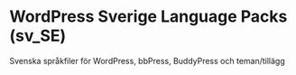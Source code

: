WordPress Sverige Language Packs (sv_SE)
===================

Svenska språkfiler för WordPress, bbPress, BuddyPress och teman/tillägg
